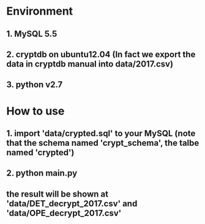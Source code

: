 # Environment
## 1. MySQL 5.5
## 2. cryptdb on ubuntu12.04 (In fact we export the data in cryptdb manual into data/2017.csv)
## 3. python v2.7
# How to use
## 1. import 'data/crypted.sql' to your MySQL (note that the schema named 'crypt_schema', the talbe named 'crypted')
## 2. python main.py
## the result will be shown at 'data/DET_decrypt_2017.csv' and 'data/OPE_decrypt_2017.csv'